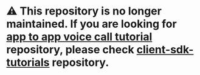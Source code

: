 # ⚠️ This repository is no longer maintained. If you are looking for [app to app voice call tutorial](https://developer.nexmo.com/client-sdk/tutorials/app-to-app/introduction/java) repository, please check [client-sdk-tutorials](https://github.com/nexmo-community/client-sdk-tutorials) repository.
